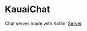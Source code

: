 # KauaiChat
Chat server made with Kotlin.
[Server](https://github.com/OskariSieranen/KauaiChatApp "Android App made for this server software.")
